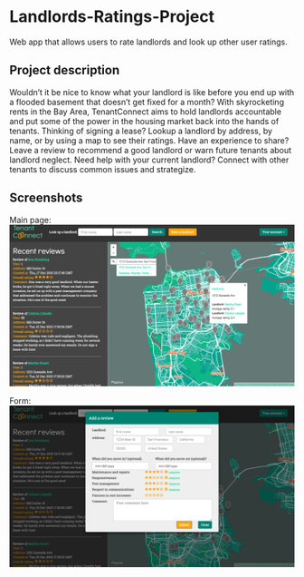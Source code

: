 # Landlords-Ratings-Project
Web app that allows users to rate landlords and look up other user ratings.

## Project description
Wouldn’t it be nice to know what your landlord is like before you end up with a flooded basement that doesn’t get fixed for a month? With skyrocketing rents in the Bay Area, TenantConnect aims to hold landlords accountable and put some of the power in the housing market back into the hands of tenants. Thinking of signing a lease? Lookup a landlord by address, by name, or by using a map to see their ratings. Have an experience to share? Leave a review to recommend a good landlord or warn future tenants about landlord neglect. Need help with your current landlord? Connect with other tenants to discuss common issues and strategize.

## Screenshots
Main page:
![Main page](/static/img/TenantConnectMainOpen.png "Main page")

Form:
![Rating Form](/static/img/TenantConnectForm.png "Rating form")
